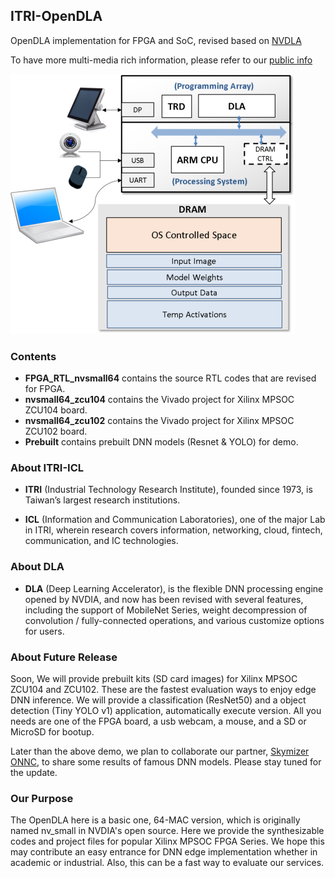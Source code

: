 ## ITRI-OpenDLA 
OpenDLA implementation for FPGA and SoC, revised based on [NVDLA](http://nvdla.org/index.html)

To have more multi-media rich information, please refer to our [public info](https://sites.google.com/view/itri-icl-dla/)

![](FPGA_System.png)

### Contents
- **FPGA_RTL\_nvsmall64** contains the source RTL codes that are revised for FPGA.
- **nvsmall64_zcu104** contains the Vivado project for Xilinx MPSOC ZCU104 board.
- **nvsmall64_zcu102** contains the Vivado project for Xilinx MPSOC ZCU102 board.
- **Prebuilt** contains prebuilt DNN models (Resnet & YOLO) for demo.

### About ITRI-ICL 
- **ITRI** (Industrial Technology Research Institute), founded since 1973, is Taiwan’s largest research institutions.

- **ICL** (Information and Communication Laboratories), one of the major Lab in ITRI, wherein research covers information, networking, cloud, fintech, communication, and IC technologies.

### About DLA
- **DLA** (Deep Learning Accelerator), is the flexible DNN processing engine opened by NVDIA, and now has been revised with several features, including the support of MobileNet Series, weight decompression of convolution / fully-connected operations, and various customize options for users.

### About Future Release
Soon, We will provide prebuilt kits (SD card images) for Xilinx MPSOC ZCU104 and ZCU102. These are the fastest evaluation ways to enjoy edge DNN inference. We will provide a classification (ResNet50) and a object detection (Tiny YOLO v1) application, automatically execute version. All you needs are one of the FPGA board, a usb webcam, a mouse, and a SD or MicroSD for bootup. 

Later than the above demo, we plan to collaborate our partner, [Skymizer ONNC](https://github.com/onnc), to share some results of famous DNN models. Please stay tuned for the update.

### Our Purpose
The OpenDLA here is a basic one, 64-MAC version, which is originally named nv_small in NVDIA's open source. Here we provide the synthesizable codes and project files for popular Xilinx MPSOC FPGA Series. We hope this may contribute an easy entrance for DNN edge implementation whether in academic or industrial. Also, this can be a fast way to evaluate our services. 
